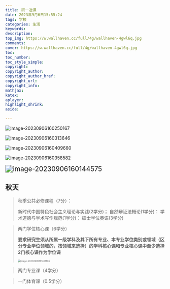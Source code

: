 ```yaml
---
title: 研一选课
date: 2023年9月6日15:55:24
tags: 学校
categories: 生活
keywords:
description:
top_img: https://w.wallhaven.cc/full/4g/wallhaven-4gwl6q.jpg
comments:
cover: https://w.wallhaven.cc/full/4g/wallhaven-4gwl6q.jpg
toc:
toc_number:
toc_style_simple:
copyright:
copyright_author:
copyright_author_href:
copyright_url:
copyright_info:
mathjax:
katex:
aplayer:
highlight_shrink:
aside:

---
```


<meta name="referrer" content="no-referrer"/>

![image-20230906160250167](https://typora-md-bucket.oss-cn-beijing.aliyuncs.com/image-20230906160250167.png)

![image-20230906160313646](https://typora-md-bucket.oss-cn-beijing.aliyuncs.com/image-20230906160313646.png)

![image-20230906160409660](https://typora-md-bucket.oss-cn-beijing.aliyuncs.com/image-20230906160409660.png)









![image-20230906160358582](https://typora-md-bucket.oss-cn-beijing.aliyuncs.com/image-20230906160358582.png)



<img src="https://typora-md-bucket.oss-cn-beijing.aliyuncs.com/image-20230906160144575.png" alt="image-20230906160144575" style="zoom:150%;" />

## 秋天

> 秋季公共必修课程（7分）：
>
> 新时代中国特色社会主义理论与实践(2学分)；
> 自然辩证法概论(1学分)：
> 学术道德与学术写作规范(1学分)：
> 硕士学位英语(3学分)

> 两门学位核心课（6学分）
>
> **要求研究生须从所属一级学科及其下所有专业、本专业学位类别或领域（区分专业学位领域的，按领域来选择）的学科核心课和专业核心课中至少选择2门核心课作为学位课**
>
> <img src="https://typora-md-bucket.oss-cn-beijing.aliyuncs.com/image-20230906161401885.png" alt="image-20230906161401885" style="zoom: 50%;" />

> 两门专业课（4学分）

> 一门体育课（0.5学分）

